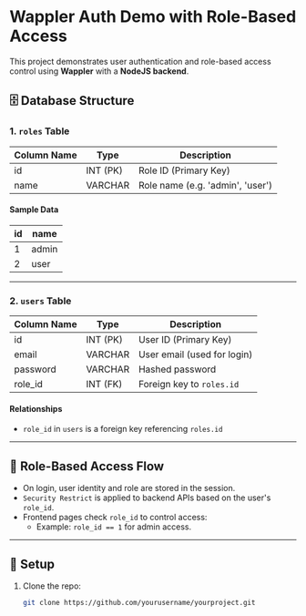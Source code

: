 # Wappler Auth Demo with Role-Based Access

This project demonstrates user authentication and role-based access control using **Wappler** with a **NodeJS backend**.

## 🗄️ Database Structure

### 1. `roles` Table

| Column Name | Type     | Description          |
|-------------|----------|----------------------|
| id          | INT (PK) | Role ID (Primary Key)|
| name        | VARCHAR  | Role name (e.g. 'admin', 'user') |

#### Sample Data
| id | name  |
|----|-------|
| 1  | admin |
| 2  | user  |

---

### 2. `users` Table

| Column Name | Type     | Description                            |
|-------------|----------|----------------------------------------|
| id          | INT (PK) | User ID (Primary Key)                  |
| email       | VARCHAR  | User email (used for login)           |
| password    | VARCHAR  | Hashed password                        |
| role_id     | INT (FK) | Foreign key to `roles.id`              |

#### Relationships
- `role_id` in `users` is a foreign key referencing `roles.id`

---

## 🔐 Role-Based Access Flow

- On login, user identity and role are stored in the session.
- `Security Restrict` is applied to backend APIs based on the user's `role_id`.
- Frontend pages check `role_id` to control access:
  - Example: `role_id == 1` for admin access.

---

## 🚀 Setup

1. Clone the repo:
   ```bash
   git clone https://github.com/yourusername/yourproject.git
